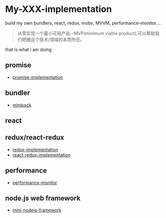 # My-XXX-implementation
build my own bundlers, react, redux, mobx, MVVM, performance-monitor....

> 从零实现一个最小可用产品--MVP(minimum viable product),可以帮助我们把握这个技术/领域的本质所在。

that is what i am doing

## promise
- [promise-implementation](https://github.com/liangfung/promise-implementation)

## bundler
- [minipack](https://github.com/liangfung/minipack-implementation)

## react

## redux/react-redux
- [redux-implementation](https://github.com/liangfung/a-redux-implementation/tree/master/redux-implementation)
- [react-redux-implementation](https://github.com/liangfung/a-redux-implementation/tree/master/react-redux-implementation)

## performance
- [performance-monitor](https://github.com/liangfung/performance-monitor)

## node.js web framework
- [mini-nodejs-framework](https://github.com/liangfung/mini-nodejs-framework)
